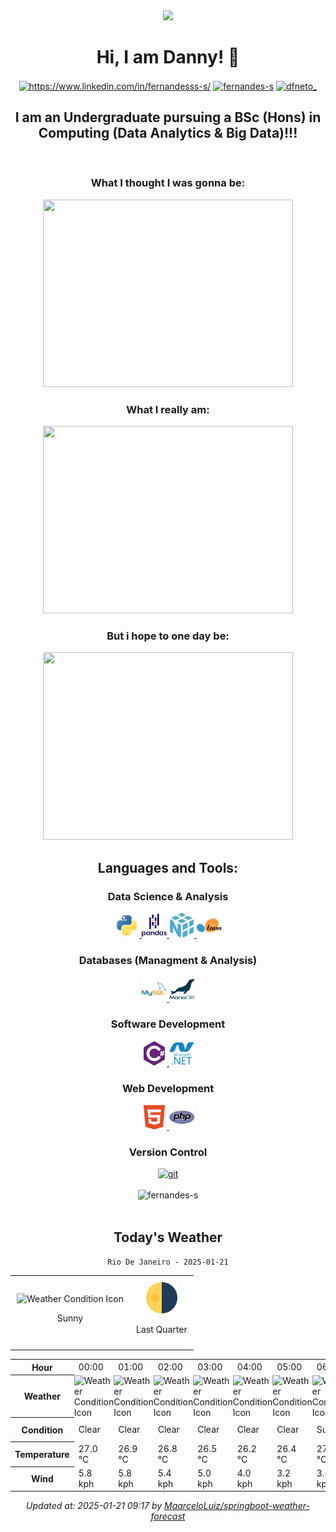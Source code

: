 <div id="header" align="center">
  <img src="https://i.giphy.com/media/v1.Y2lkPTc5MGI3NjExbjF4dnRpYmlzdTludnlhYTJhNDNjODJkamNoaDk2YmN0Z2h3dGJmciZlcD12MV9pbnRlcm5hbF9naWZfYnlfaWQmY3Q9cw/dtra4r7NXUlI5XRfOR/giphy.gif" width="200"/>
  <br>
  <h1>Hi, I am Danny! 👋</h1> 
<a href="https://www.linkedin.com/in/fernandesss-s/" target="blank"><img align="center" src="https://raw.githubusercontent.com/rahuldkjain/github-profile-readme-generator/master/src/images/icons/Social/linked-in-alt.svg" alt="https://www.linkedin.com/in/fernandesss-s/" height="30" width="40" /></a>
<a href="https://www.leetcode.com/fernandes-s" target="blank"><img align="center" src="https://raw.githubusercontent.com/rahuldkjain/github-profile-readme-generator/master/src/images/icons/Social/leet-code.svg" alt="fernandes-s" height="30" width="40" /></a>
<a href="https://instagram.com/dfneto_" target="blank"><img align="center" src="https://raw.githubusercontent.com/rahuldkjain/github-profile-readme-generator/master/src/images/icons/Social/instagram.svg" alt="dfneto_" height="30" width="40" /></a>
</div>



<div align="center">
  <h2>I am an Undergraduate pursuing a BSc (Hons) in Computing (Data Analytics & Big Data)!!! </h2>
  <br>
  <h3>What I thought I was gonna be:</h3>
  <img src="https://i.giphy.com/media/v1.Y2lkPTc5MGI3NjExOGxuYW85emI5OWt2MHp2emdlNDVzbGpwaThkdXY0a2pyMzVsY2d4ciZlcD12MV9pbnRlcm5hbF9naWZfYnlfaWQmY3Q9Zw/10zxDv7Hv5RF9C/giphy.gif" width="400" height="300"/>
  <h3>What I really am:</h3>
  <img src="https://i.giphy.com/media/v1.Y2lkPTc5MGI3NjExdHpjcXp1bHp3NWh5YW05Zml4NXV6cWc0cWg0aGh1NHp0NGNvNjlzdCZlcD12MV9pbnRlcm5hbF9naWZfYnlfaWQmY3Q9Zw/Tc60LZc1NcdZifD3Wi/giphy.gif" width="400" height="300"/>
  <h3>But i hope to one day be:</h3>
  <img src = "https://i.giphy.com/media/v1.Y2lkPTc5MGI3NjExbzFpanZyeGg4MGVjd244NzNmcjl6d2xucW90Z2pzYzg1bG42ZHU2eSZlcD12MV9pbnRlcm5hbF9naWZfYnlfaWQmY3Q9Zw/NSDmc1yecieZBbMSFG/giphy.gif" width="400" height="300"/>
</div>


<!--
**fernandes-s/fernandes-s** is a ✨ _special_ ✨ repository because its `README.md` (this file) appears on your GitHub profile.

Here are some ideas to get you started:

- 🔭 I’m currently working on ...
- 🌱 I’m currently learning ...
- 👯 I’m looking to collaborate on ...
- 🤔 I’m looking for help with ...
- 💬 Ask me about ...
- 📫 How to reach me: ...
- 😄 Pronouns: ...
- ⚡ Fun fact: ...
-->
<!-- ![<Badge Name>](https://img.shields.io/badge/<Badge Text>-<Background Color>?style=for-the-badge&logo=<Icon Name>&logoColor=<Logo Color>)  -->

<!-- ![linkedin](https://img.shields.io/badge/Linkedin-0e76a8?style=for-the-badge&logo=Linkedin&logoColor=white)] -->
<!--  -->
<div align="center">
<h2>Languages and Tools:</h2>

<h3>Data Science & Analysis</h3>
<a href="https://www.python.org"> <img src="https://raw.githubusercontent.com/devicons/devicon/master/icons/python/python-original.svg" alt="python" width="40" height="40"/> </a>
<a href="https://pandas.pydata.org/pandas-docs/stable/reference/"> <img src="https://github.com/devicons/devicon/blob/master/icons/pandas/pandas-original-wordmark.svg" alt="pandas" width="40" height="40"/> </a>
<a href="https://numpy.org/"> <img src="https://github.com/devicons/devicon/blob/master/icons/numpy/numpy-plain.svg" alt="NumPy" width="40" height="40"/> </a>
<a href="https://scikit-learn.org/stable/"> <img src="https://github.com/devicons/devicon/blob/master/icons/scikitlearn/scikitlearn-original.svg" alt="ScikitLearn" width="40" height="40"/> </a>
<h3>Databases (Managment & Analysis)</h3>
<a href="https://www.mysql.com/"> <img src="https://raw.githubusercontent.com/devicons/devicon/master/icons/mysql/mysql-original-wordmark.svg" alt="mysql" width="40" height="40"/> </a> 
<a href="https://mariadb.org/"> <img src="https://github.com/devicons/devicon/blob/master/icons/mariadb/mariadb-original-wordmark.svg" alt="Maria-DB" width="40" height="40"/> </a>
<h3>Software Development</h3>
<a href="https://www.w3schools.com/cs/"> <img src="https://github.com/devicons/devicon/blob/master/icons/csharp/csharp-plain.svg" alt="csharp" width="40" height="40"/> </a> 
<a href="https://learn.microsoft.com/en-us/dotnet/"> <img src="https://github.com/devicons/devicon/blob/master/icons/dot-net/dot-net-plain-wordmark.svg" alt="dot-net" width="40" height="40"/> </a>
<h3>Web Development</h3>
<a href="https://developer.mozilla.org/en-US/docs/Web/HTML"> <img src="https://github.com/devicons/devicon/blob/master/icons/html5/html5-plain.svg" alt="html" width="40" height="40"/> </a>
<a href="https://www.php.net/docs.php"> <img src="https://github.com/devicons/devicon/blob/master/icons/php/php-original.svg" alt="php" width="40" height="40"/> </a>
<h3>Version Control</h3>
<a href="https://git-scm.com/"> <img src="https://www.vectorlogo.zone/logos/git-scm/git-scm-icon.svg" alt="git" width="40" height="40"/> </a>

<!-- structure fir adding icons anchor tag and img tag -->
<!-- <a href=""> <img src="" alt="pandas" width="40" height="40"/> </a>  -->
<br>
<br>
<img src="https://github-readme-stats.vercel.app/api/top-langs?username=fernandes-s&show_icons=true&locale=en&layout=compact" alt="fernandes-s" />
<br>
<br>

<!-- HOURLY-START -->
## Today's Weather

<div align="center">

`Rio De Janeiro - 2025-01-21`

<table style="border-collapse: collapse; width: auto; margin: auto;">
<tr>
<td align="center" style="border: none; padding: 10px;">
<img src="https://cdn.weatherapi.com/weather/64x64/day/113.png" alt="Weather Condition Icon" style="width:50px; height:50px;"/>

Sunny

</td>
<td align="center" style="border: none; padding: 10px;">
<img src="https://raw.githubusercontent.com/MaarceloLuiz/springboot-weather-forecast/main/assets/img/Last Quarter.png" alt="Moon Phase Icon" style="width:50px; height:50px;"/>

Last Quarter

</td>
</tr>
</table>
</div>

<table>
<tr><th>Hour</th>
<td>00:00</td><td>01:00</td><td>02:00</td><td>03:00</td><td>04:00</td><td>05:00</td><td>06:00</td><td>07:00</td><td>08:00</td><td>09:00</td><td>10:00</td><td>11:00</td><td>12:00</td><td>13:00</td><td>14:00</td><td>15:00</td><td>16:00</td><td>17:00</td><td>18:00</td><td>19:00</td><td>20:00</td><td>21:00</td><td>22:00</td><td>23:00</td></tr><tr><th>Weather</th>
<td style="padding: 0;"><img src="https://cdn.weatherapi.com/weather/64x64/night/113.png" alt="Weather Condition Icon" style="width:50px; height:50px;"/></td><td style="padding: 0;"><img src="https://cdn.weatherapi.com/weather/64x64/night/113.png" alt="Weather Condition Icon" style="width:50px; height:50px;"/></td><td style="padding: 0;"><img src="https://cdn.weatherapi.com/weather/64x64/night/113.png" alt="Weather Condition Icon" style="width:50px; height:50px;"/></td><td style="padding: 0;"><img src="https://cdn.weatherapi.com/weather/64x64/night/113.png" alt="Weather Condition Icon" style="width:50px; height:50px;"/></td><td style="padding: 0;"><img src="https://cdn.weatherapi.com/weather/64x64/night/113.png" alt="Weather Condition Icon" style="width:50px; height:50px;"/></td><td style="padding: 0;"><img src="https://cdn.weatherapi.com/weather/64x64/night/113.png" alt="Weather Condition Icon" style="width:50px; height:50px;"/></td><td style="padding: 0;"><img src="https://cdn.weatherapi.com/weather/64x64/day/113.png" alt="Weather Condition Icon" style="width:50px; height:50px;"/></td><td style="padding: 0;"><img src="https://cdn.weatherapi.com/weather/64x64/day/113.png" alt="Weather Condition Icon" style="width:50px; height:50px;"/></td><td style="padding: 0;"><img src="https://cdn.weatherapi.com/weather/64x64/day/113.png" alt="Weather Condition Icon" style="width:50px; height:50px;"/></td><td style="padding: 0;"><img src="https://cdn.weatherapi.com/weather/64x64/day/113.png" alt="Weather Condition Icon" style="width:50px; height:50px;"/></td><td style="padding: 0;"><img src="https://cdn.weatherapi.com/weather/64x64/day/113.png" alt="Weather Condition Icon" style="width:50px; height:50px;"/></td><td style="padding: 0;"><img src="https://cdn.weatherapi.com/weather/64x64/day/113.png" alt="Weather Condition Icon" style="width:50px; height:50px;"/></td><td style="padding: 0;"><img src="https://cdn.weatherapi.com/weather/64x64/day/113.png" alt="Weather Condition Icon" style="width:50px; height:50px;"/></td><td style="padding: 0;"><img src="https://cdn.weatherapi.com/weather/64x64/day/113.png" alt="Weather Condition Icon" style="width:50px; height:50px;"/></td><td style="padding: 0;"><img src="https://cdn.weatherapi.com/weather/64x64/day/113.png" alt="Weather Condition Icon" style="width:50px; height:50px;"/></td><td style="padding: 0;"><img src="https://cdn.weatherapi.com/weather/64x64/day/113.png" alt="Weather Condition Icon" style="width:50px; height:50px;"/></td><td style="padding: 0;"><img src="https://cdn.weatherapi.com/weather/64x64/day/113.png" alt="Weather Condition Icon" style="width:50px; height:50px;"/></td><td style="padding: 0;"><img src="https://cdn.weatherapi.com/weather/64x64/day/113.png" alt="Weather Condition Icon" style="width:50px; height:50px;"/></td><td style="padding: 0;"><img src="https://cdn.weatherapi.com/weather/64x64/day/113.png" alt="Weather Condition Icon" style="width:50px; height:50px;"/></td><td style="padding: 0;"><img src="https://cdn.weatherapi.com/weather/64x64/night/113.png" alt="Weather Condition Icon" style="width:50px; height:50px;"/></td><td style="padding: 0;"><img src="https://cdn.weatherapi.com/weather/64x64/night/116.png" alt="Weather Condition Icon" style="width:50px; height:50px;"/></td><td style="padding: 0;"><img src="https://cdn.weatherapi.com/weather/64x64/night/116.png" alt="Weather Condition Icon" style="width:50px; height:50px;"/></td><td style="padding: 0;"><img src="https://cdn.weatherapi.com/weather/64x64/night/116.png" alt="Weather Condition Icon" style="width:50px; height:50px;"/></td><td style="padding: 0;"><img src="https://cdn.weatherapi.com/weather/64x64/night/116.png" alt="Weather Condition Icon" style="width:50px; height:50px;"/></td></tr><tr><th>Condition</th>
<td>Clear </td><td>Clear </td><td>Clear </td><td>Clear </td><td>Clear </td><td>Clear </td><td>Sunny</td><td>Sunny</td><td>Sunny</td><td>Sunny</td><td>Sunny</td><td>Sunny</td><td>Sunny</td><td>Sunny</td><td>Sunny</td><td>Sunny</td><td>Sunny</td><td>Sunny</td><td>Sunny</td><td>Clear </td><td>Partly Cloudy </td><td>Partly Cloudy </td><td>Partly Cloudy </td><td>Partly Cloudy </td></tr><tr><th>Temperature</th>
<td>27.0 °C</td><td>26.9 °C</td><td>26.8 °C</td><td>26.5 °C</td><td>26.2 °C</td><td>26.4 °C</td><td>27.0 °C</td><td>30.1 °C</td><td>31.9 °C</td><td>33.0 °C</td><td>33.7 °C</td><td>34.6 °C</td><td>34.7 °C</td><td>34.1 °C</td><td>32.7 °C</td><td>32.1 °C</td><td>31.1 °C</td><td>29.8 °C</td><td>28.8 °C</td><td>28.1 °C</td><td>27.1 °C</td><td>27.0 °C</td><td>26.9 °C</td><td>26.7 °C</td></tr><tr><th>Wind</th>
<td>5.8 kph</td><td>5.8 kph</td><td>5.4 kph</td><td>5.0 kph</td><td>4.0 kph</td><td>3.2 kph</td><td>3.6 kph</td><td>2.5 kph</td><td>1.1 kph</td><td>2.9 kph</td><td>5.0 kph</td><td>7.2 kph</td><td>9.0 kph</td><td>11.9 kph</td><td>13.7 kph</td><td>12.6 kph</td><td>10.8 kph</td><td>11.5 kph</td><td>9.4 kph</td><td>7.2 kph</td><td>6.8 kph</td><td>5.4 kph</td><td>4.3 kph</td><td>5.0 kph</td></tr></table>

*Updated at: 2025-01-21 09:17 by [MaarceloLuiz/springboot-weather-forecast](https://github.com/MaarceloLuiz/springboot-weather-forecast)*


<!-- HOURLY-END -->

<!-- MULTI-DAY-START -->

<!-- MULTI-DAY-END -->


</div>

<!-- 
MOST USED LANGUAGES
<p><img align="left" src="https://github-readme-stats.vercel.app/api/top-langs?username=fernandes-s&show_icons=true&locale=en&layout=compact" alt="fernandes-s" /></p>








